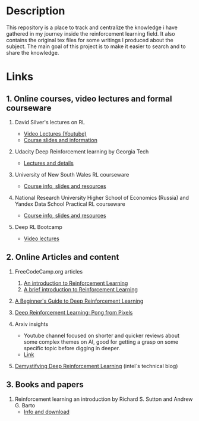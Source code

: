 # Description

This repository is a place to track and centralize the knowledge i have gathered in my journey inside the reinforcement learning field. It also contains the original tex files for some writings I produced about the subject. The main goal of this project is to make it easier to search and to share the knowledge.

# Links

## 1. Online courses, video lectures and formal courseware

1. David Silver's lectures on RL
   * [Video Lectures (Youtube)](https://www.youtube.com/playlist?list=PL7-jPKtc4r78-wCZcQn5IqyuWhBZ8fOxT)
   * [Course slides and information](http://www0.cs.ucl.ac.uk/staff/d.silver/web/Teaching.html)

2. Udacity Deep Reinforcement learning by Georgia Tech
   * [Lectures and details](https://www.udacity.com/course/reinforcement-learning--ud600) 

3. University of New South Wales RL courseware
     * [Course info, slides and resources](http://www.cse.unsw.edu.au/~cs9417ml/RL1/index.html)

4. National Research University Higher School of Economics (Russia) and Yandex Data School Practical RL courseware
    * [Course info, slides and resources](https://github.com/yandexdataschool/Practical_RL/tree/master)

5. Deep RL Bootcamp
    * [Video lectures](https://www.youtube.com/playlist?list=PLFihX_3MLxS8VY0y851LZ6TAZWUZeQ0yN)
    
## 2. Online Articles and content

1. FreeCodeCamp.org articles
   1. [An introduction to Reinforcement Learning](https://medium.freecodecamp.org/an-introduction-to-reinforcement-learning-4339519de419)
   2. [A brief introduction to Reinforcement Learning](https://medium.freecodecamp.org/a-brief-introduction-to-reinforcement-learning-7799af5840db)

2. [A Beginner's Guide to Deep Reinforcement Learning](https://skymind.ai/wiki/deep-reinforcement-learning)

3. [Deep Reinforcement Learning: Pong from Pixels](http://karpathy.github.io/2016/05/31/rl/)

4. Arxiv insights
   * Youtube channel focused on shorter and quicker reviews about some complex themes on AI, good for getting a grasp on some specific topic before digging in deeper.
   * [Link](https://www.youtube.com/watch?v=JgvyzIkgxF0)

5. [Demystifying Deep Reinforcement Learning](https://www.intel.ai/demystifying-deep-reinforcement-learning/) (intel`s technical blog)

## 3. Books and papers

1. Reinforcement learning an introduction by Richard S. Sutton and Andrew G. Barto
   * [Info and download](http://incompleteideas.net/book/the-book.html)

